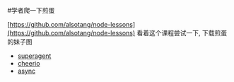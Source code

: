 #学者爬一下煎蛋

[https://github.com/alsotang/node-lessons](https://github.com/alsotang/node-lessons)
看着这个课程尝试一下, 下载煎蛋的妹子图

- [superagent](http://visionmedia.github.io/superagent/)
- [cheerio](https://github.com/cheeriojs/cheerio)
- [async](https://github.com/caolan/async)

